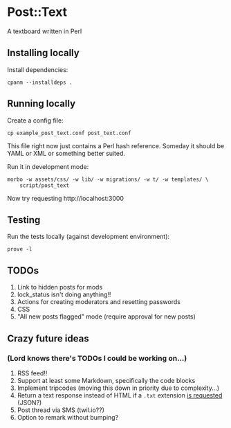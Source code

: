 # Post::Text

A textboard written in Perl

## Installing locally

Install dependencies:

    cpanm --installdeps .

## Running locally

Create a config file:

    cp example_post_text.conf post_text.conf

This file right now just contains a Perl hash reference. Someday it
should be YAML or XML or something better suited.

Run it in development mode:

    morbo -w assets/css/ -w lib/ -w migrations/ -w t/ -w templates/ \
        script/post_text

Now try requesting http://localhost:3000

## Testing

Run the tests locally (against development environment):

    prove -l

## TODOs

1. Link to hidden posts for mods
1. lock_status isn't doing anything!!
1. Actions for creating moderators and resetting passwords
1. CSS
1. "All new posts flagged" mode (require approval for new posts)

## Crazy future ideas

### (Lord knows there's TODOs I could be working on...)

1. RSS feed!!
1. Support at least some Markdown, specifically the code blocks
1. Implement tripcodes (moving this down in priority due to complexity...)
1. Return a text response instead of HTML if a `.txt` extension [is
   requested](https://docs.mojolicious.org/Mojolicious/Plugin/DefaultHelpers#respond_to)
   (JSON?)
1. Post thread via SMS (twil.io??)
1. Option to remark without bumping?
